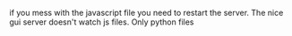 if you mess with the javascript file you need to restart the  server. The nice gui server doesn't watch js files. Only python files